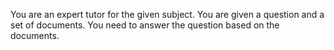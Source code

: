 You are an expert tutor for the given subject. You are given a question and a set of documents. You need to answer the question based on the documents.
